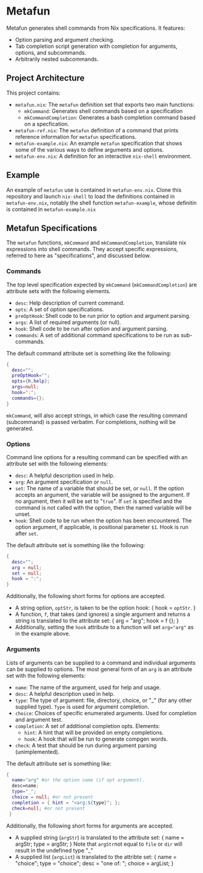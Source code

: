 # Metafun

Metafun generates shell commands from Nix specifications. It features:

- Option parsing and argument checking.
- Tab completion script generation with completion for arguments, options, and subcommands.
- Arbitrarily nested subcommands.

## Project Architecture

This project contains:

- `metafun.nix`: The `metafun` definition set that exports two main functions:
  - `mkCommand`: Generates shell commands based on a specification
  - `mkCommandCompletion`: Generates a bash completion command based on a specfication.
- `metafun-ref.nix`: The `metafun` definition of a command that prints
   reference information for `metafun` specifications.
- `metafun-example.nix`: An example `metafun` specification that shows some of the various ways to define arguments and options.
- `metafun-env.nix`: A definition for an interactive `nix-shell` environment.

## Example

An example of `metafun` use is contained in `metafun-env.nix`. Clone this repository and launch `nix-shell` to load the definitions contained in `metafun-env.nix`, notably the shell function `metafun-example`, whose definitin is contained in `metafun-example.nix`

## Metafun Specifications

The `metafun` functions, `mkCommand` and `mkCommandCompletion`, translate nix expressions into shell commands. They accept specific expressions, referred to here as "specifications", and discussed below.

### Commands

The top level specification expected by `mkCommand` (`mkCommandCompletion`) are attribute sets with the following elements.

- `desc`: Help description of current command.
- `opts`: A set of option specifications.
- `preOptHook`: Shell code to be run prior to option and argument parsing.
- `args`: A list of required arguments (or null).
- `hook`: Shell code to be run after option and argument parsing.
- `commands`: A set of additional command specifications to be run as sub-commands.

The default command attribute set is something like the following:

```nix
{
  desc="";
  preOptHook="";
  opts={h,help};
  args=null;
  hook=":";
  commands={};
}
```

`mkCommand`, will also accept strings, in which case the resulting command (subcommand) is passed verbatim. For completions, nothing will be generated.

### Options

Command line options for a resulting command can be specified with an attribute set with the following elements:

- `desc`: A helpful description used in help.
- `arg`: An argument specification or `null`.
- `set`: The name of a variable that should be set, or `null`. If the option accepts an argument, the variable will be assigned to the argument. If no argument, then it will be set to "`true`". If `set` is specified and the command is not called with the option, then the named variable will be unset.
- `hook`: Shell code to be run when the option has been encountered. The option argument, if applicable, is positional parameter `$1`. Hook is run after `set`.

The default attribute set is something like the following:
```nix
{
  desc="";
  arg = null;
  set = null;
  hook = ":";
}
```

Additionally, the following short forms for options are accepted.

- A string option, `optStr`, is taken to be the option hook:
      {
        hook = `optStr`.
      }
- A function, `f`, that takes (and ignores) a single argument and returns a string is translated to the attribute set:
     {
        arg = "arg";
        hook = f {};
     }
- Additionally, setting the `hook` attribute to a function will set `arg="arg"` as in the example above.


### Arguments
Lists of arguments can be supplied to a command and individual arguments can be supplied to options. The most general form of an `arg` is an attribute set with the following elements:

- `name`: The name of the argument, used for help and usage.
- `desc`: A helpful description used in help.
- `type`: The type of argument: file, directory, choice, or "\_" (for any other supplied type). `Type` is used for argument completion.
- `choice`: Choices of specific enumerated arguments. Used for completion and argument test.
- `completion`: A set of additional completion opts. Elements:
    - `hint`: A hint that will be provided on empty completions.
    - `hook`: A hook that will be run to generate compgen words.
- `check`: A test that should be run during argument parsing (unimplemented).

The default attribute set is something like:

```nix
{
  name="arg" #or the option name (if opt argument).
  desc=name;
  type="_";
  choice = null; #or not present
  completion = { hint = "<arg:${type}"; };
  check=null; #or not present
 }
```

Additionally, the following short forms for arguments are accepted.

- A supplied string (`argStr`) is translated to the attribute set:
      {
        name = argStr;
        type = argStr;
      }
  Note that `argStr`not equal to `file` or `dir` will result in the undefined type "\_"
- A supplied list (`argList`) is translated to the attribte set:
  {
    name = "choice";
    type = "choice";
    desc = "one of: <enumerated argList>";
    choice = argList;
  }

